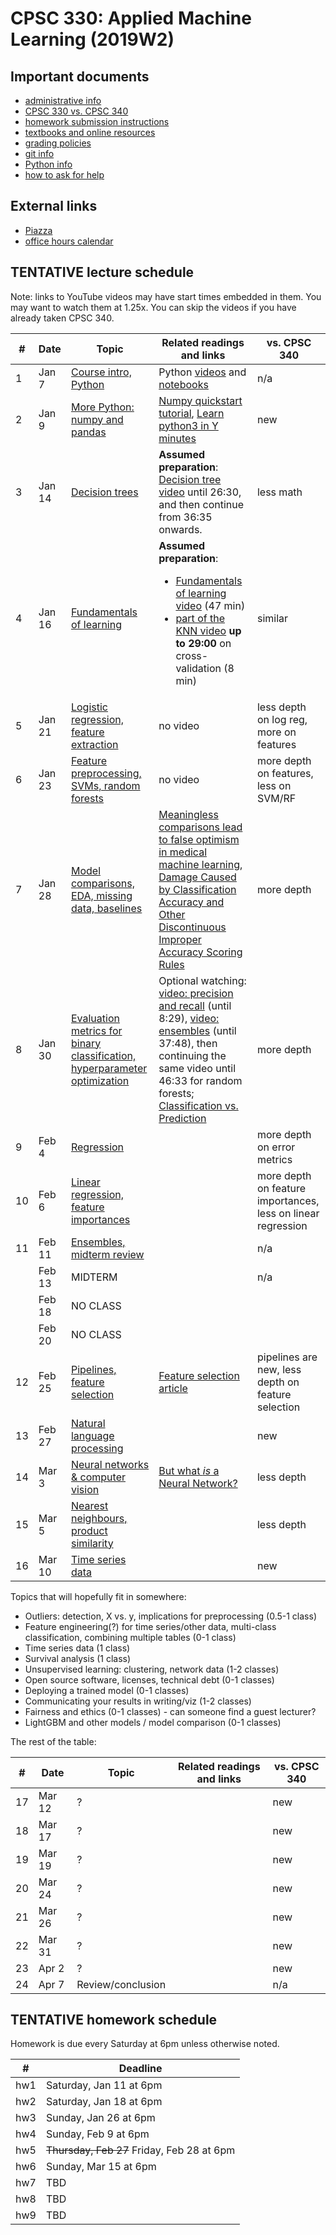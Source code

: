 # CPSC 330: Applied Machine Learning (2019W2)

## Important documents

* [administrative info](docs/course_info.md)
* [CPSC 330 vs. CPSC 340](docs/330_vs_340.md)
* [homework submission instructions](docs/homework_instructions.md)
* [textbooks and online resources](docs/resources.md)
* [grading policies](docs/grades.md)
* [git info](docs/git_installation.md)
* [Python info](docs/python_info.md)
* [how to ask for help](docs/asking_for_help.md)

## External links

* [Piazza](https://piazza.com/class/k1gx4b3djbv3ph)
* [office hours calendar](http://www.cs.ubc.ca/~mgelbart/calendar.html)

## TENTATIVE lecture schedule

Note: links to YouTube videos may have start times embedded in them. You may want to watch them at 1.25x. You can skip the videos if you have already taken CPSC 340.

| # | Date | Topic | Related readings and links | vs. CPSC 340 |
|---|--------|--------|---------------------------|--------------------|
| 1 | Jan 7 | [Course intro, Python](lectures/01_syllabus-and-python.ipynb) | Python [videos](https://www.youtube.com/playlist?list=PLWmXHcz_53Q26aQzhknaT3zwWvl7w8wQE) and [notebooks](https://github.com/UBC-MDS/DSCI_511_prog-dsci) |   n/a
| 2 | Jan 9 | [More Python: numpy and pandas](lectures/02_numpy-pandas.ipynb) | [Numpy quickstart tutorial](https://docs.scipy.org/doc/numpy/user/quickstart.html), [Learn python3 in Y minutes](https://learnxinyminutes.com/docs/python3/) |  new
| 3 | Jan 14 | [Decision trees](lectures/03_decision-trees.ipynb) | **Assumed preparation**: [Decision tree video](https://youtu.be/WYDPYIe3RpQ?t=230) until 26:30, and then continue from 36:35 onwards. | less math
| 4 | Jan 16 | [Fundamentals of learning](lectures/04_fundamentals-of-learning.ipynb) | **Assumed preparation**: <ul><li>[Fundamentals of learning video](https://youtu.be/dPm-KTrJlFU?t=183) (47 min) <li>[part of the KNN video](https://youtu.be/JRF6oELLn0M?t=1248) **up to 29:00** on cross-validation (8 min)</ul> | similar
| 5 | Jan 21 | [Logistic regression, feature extraction](lectures/05_countvec-and-logreg.ipynb) | no video | less depth on log reg, more on features
| 6 | Jan 23 | [Feature preprocessing, SVMs, random forests](lectures/06_feature-preprocessing.ipynb) | no video  | more depth on features, less on SVM/RF
| 7 | Jan 28 | [Model comparisons, EDA, missing data, baselines](lectures/07_census-data.ipynb) | [Meaningless comparisons lead to false optimism in medical machine learning](https://arxiv.org/pdf/1707.06289.pdf), [Damage Caused by Classification Accuracy and Other Discontinuous Improper Accuracy Scoring Rules](https://www.fharrell.com/post/class-damage/) | more depth
| 8 | Jan 30 | [Evaluation metrics for binary classification, hyperparameter optimization](lectures/08_metrics-binary-class.ipynb) | Optional watching: [video: precision and recall](https://youtu.be/3SD6fgNGZSo?t=214) (until 8:29), [video: ensembles](https://youtu.be/3SD6fgNGZSo?t=1386) (until 37:48), then continuing the same video until 46:33 for random forests; [Classification vs. Prediction](https://www.fharrell.com/post/classification/) | more depth
| 9 | Feb 4 | [Regression](lectures/09_regression-housing-data.ipynb) | |  more depth on error metrics
| 10 | Feb 6 | [Linear regression, feature importances](lectures/10_feature-importances.ipynb)  |  | more depth on feature importances, less on linear regression
| 11 | Feb 11 | [Ensembles, midterm review](lectures/11_ensembles-review.ipynb) |  | n/a
|    | Feb 13 | MIDTERM | |  n/a
|    | Feb 18 | NO CLASS ||
|    | Feb 20 | NO CLASS | |
| 12 | Feb 25 | [Pipelines, feature selection](lectures/12_feature-selection-pipelines.ipynb) | [Feature selection article](https://towardsdatascience.com/feature-selection-techniques-in-machine-learning-with-python-f24e7da3f36e) | pipelines are new, less depth on feature selection
| 13 | Feb 27 | [Natural language processing](lectures/13_natural-language-processing.ipynb) |  |  new
| 14 | Mar 3 | [Neural networks & computer vision](lectures/14_neural-nets-computer-vision.ipynb) | [But what _is_ a Neural Network?](https://www.youtube.com/watch?v=aircAruvnKk&list=PLZHQObOWTQDNU6R1_67000Dx_ZCJB-3pi) | less depth
| 15 | Mar 5 | [Nearest neighbours, product similarity](lectures/15_nearest-neighbours.ipynb) | | less depth
| 16 | Mar 10 | [Time series data](lectures/16_time-series-data.ipynb) | | new 

Topics that will hopefully fit in somewhere:

- Outliers: detection, X vs. y, implications for preprocessing (0.5-1 class)
- Feature engineering(?) for time series/other data, multi-class classification, combining multiple tables (0-1 class)
- Time series data (1 class)
- Survival analysis (1 class)
- Unsupervised learning: clustering, network data (1-2 classes)
- Open source software, licenses, technical debt (0-1 classes)
- Deploying a trained model (0-1 classes)
- Communicating your results in writing/viz (1-2 classes)
- Fairness and ethics (0-1 classes) - can someone find a guest lecturer?
- LightGBM and other models / model comparison (0-1 classes)

The rest of the table:

| # | Date | Topic | Related readings and links | vs. CPSC 340 |
|---|--------|--------|---------------------------|--------------------|
| 17 | Mar 12 | ? | | new
| 18 | Mar 17 | ? | | new
| 19 | Mar 19 | ? | | new
| 20 | Mar 24 | ? | | new
| 21 | Mar 26 | ? | | new 
| 22 | Mar 31 | ? | |  new
| 23 | Apr 2 | ? | | new
| 24 | Apr 7 | Review/conclusion | | n/a


## TENTATIVE homework schedule

Homework is due every Saturday at 6pm unless otherwise noted. 

|  #  | Deadline |
|-----|------|
| hw1 | Saturday, Jan 11 at 6pm |
| hw2 | Saturday, Jan 18 at 6pm |
| hw3 | Sunday, Jan 26 at 6pm |
| hw4 | Sunday, Feb 9 at 6pm |
| hw5 | ~~Thursday, Feb 27~~ Friday, Feb 28 at 6pm |
| hw6 | Sunday, Mar 15 at 6pm |
| hw7 | TBD |
| hw8 | TBD |
| hw9 | TBD |
